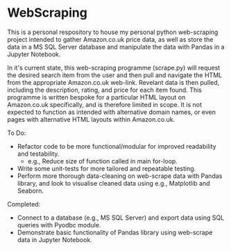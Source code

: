 # WebScraping

This is a personal respository to house my personal python web-scraping project intended to gather Amazon.co.uk price data, as well as store the data in a MS SQL Server database and manipulate the data with Pandas in a Jupyter Notebook.

In it's current state, this web-scraping programme (scrape.py) will request the desired search item from the user and then pull and navigate the HTML from the appropriate Amazon.co.uk web-link. Revelant data is then pulled, including the description, rating, and price for each item found.
This programme is written bespoke for a particular HTML layout on Amazon.co.uk specifically, and is therefore limited in scope. It is not expected to function as intended with alternative domain names, or even pages with alternative HTML layouts within Amazon.co.uk.

To Do:
- Refactor code to be more functional/modular for improved readability and testability.
  - e.g., Reduce size of function called in main for-loop.
- Write some unit-tests for more tailored and repeatable testing.
- Perform more thorough data-cleaning on web-scrape data with Pandas library, and look to visualise cleaned data using e.g., Matplotlib and Seaborn.

Completed:
- Connect to a database (e.g., MS SQL Server) and export data using SQL queries with Pyodbc module.
- Demonstrate basic functionality of Pandas library using web-scrape data in Jupyter Notebook.
